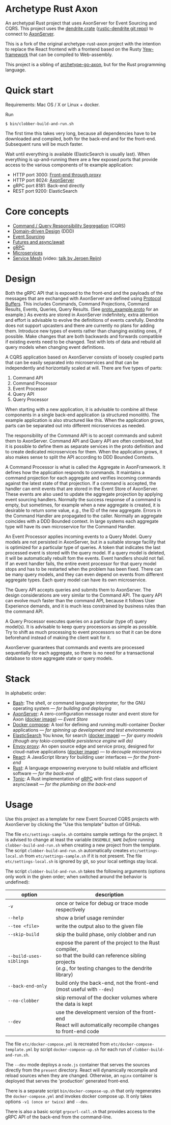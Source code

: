 # Archetype Rust Axon

An archetypal Rust project that uses AxonServer for Event Sourcing and CQRS.
This project uses the [dendrite crate](https://crates.io/crates/dendrite) ([rustic-dendrite git repo](https://github.com/dendrite2go/rustic-dendrite)) to connect to [AxonServer](https://axoniq.io/product-overview/axon-server).

This is a fork of the original archetype-rust-axon project with the intention to replace the React frontend with a frontend based on the Rusty [Yew-framework](https://crates.io/crates/yew) that can be compiled to Web-assembly.

This project is a sibling of [archetype-go-axon](https://github.com/dendrite2go/archetype-go-axon), but for the Rust programming language.

# Quick start

Requirements: Mac OS / X or Linux + docker.

Run
```shell
$ bin/clobber-build-and-run.sh
```
The first time this takes very long, because all dependencies have to be downloaded and compiled, both for the back-end and for the front-end. Subsequent runs will be much faster.

Wait until everything is available (ElasticSearch is usually last). When everything is up-and-running there are a few exposed ports that provide access to the various components of te example application:
* HTTP port 3000: [Front-end through proxy](http://localhost:3000)
* HTTP port 8024: [AxonServer](http://localhost:8024)
* gRPC port 8181: Back-end directly
* REST port 9200: ElasticSearch

# Core concepts

* [Command / Query Responsibility Segregation](http://codebetter.com/gregyoung/2010/02/16/cqrs-task-based-uis-event-sourcing-agh/) (CQRS)
* [Domain-driven Design](https://dddcommunity.org/learning-ddd/what_is_ddd/) (DDD)
* [Event Sourcing](https://axoniq.io/resources/event-sourcing)
* [Futures and async/await](https://rust-lang.github.io/async-book)
* [gRPC](https://grpc.io/)
* [Microservices](https://en.wikipedia.org/wiki/Microservices)
* [Service Mesh](https://buoyant.io/2017/04/25/whats-a-service-mesh-and-why-do-i-need-one/) (video: [talk by Jeroen Reijn](https://2019.jfall.nl/sessions/whats-a-service-mesh-and-why-do-i-need-one/))

# Design

Both the gRPC API that is exposed to the front-end and the payloads of the messages that are exchanged with AxonServer are defined using [Protocol Buffers](https://developers.google.com/protocol-buffers). This includes Commands, Command Projections, Command Results, Events, Queries, Query Results. (See [proto_example.proto](https://github.com/dendrite2go/archetype-rust-axon/blob/master/proto/proto_example.proto) for an example.) As events are stored in AxonServer indefinitely, extra attention and effort is advisable to evolve the definitions of events carefully. Dendrite does not support upcasters and there are currently no plans for adding them. Introduce new types of events rather than changing existing ones, if possible. Make changes that are both backwards and forwards compatible if existing events need to be changed. Test with lots of data and rebuild all query models when changing event definitions.

A CQRS application based on AxonServer consists of loosely coupled parts that can be easily separated into microservices and that can be independently and horizontally scaled at will. There are five types of parts:

1. Command API
2. Command Processor
3. Event Processor
4. Query API
5. Query Processor

When starting with a new application, it is advisable to combine all these components in a single back-end application (a structured monolith). The example application is also structured like this. When the application grows, parts can be separated out into different microservices as needed.

The responsibility of the Command API is to accept commands and submit them to AxonServer. Command API and Query API are often combined, but it is possible to define them as separate services in the proto definition and to create dedicated microservices for them. When the application grows, it also makes sense to split the API according to DDD Bounded Contexts.

A Command Processor is what is called the Aggregate in AxonFramework. It defines how the application responds to commands. It maintains a command projection for each aggregate and verifies incoming commands against the latest state of that projection. If a command is accepted, the handler can emit events that are stored in the Event Store of AxonServer. These events are also used to update the aggregate projection by applying event sourcing handlers. Normally the success response of a command is empty, but sometimes, for example when a new aggregate is created, it is desirable to return some value, _e.g._, the ID of the new aggregate. Errors in the Command Handler are propagated to the caller. Normally an aggregate coincides with a DDD Bounded context. In large systems each aggregate type will have its own microservice for the Command Handler. 

An Event Processor applies incoming events to a Query Model. Query models are not persisted in AxonServer, but in a suitable storage facility that is optimized for a particular type of queries. A token that indicates the last processed event is stored with the query model. If a query model is deleted, it will be automatically rebuilt fom the events. Event handlers should not fail. If an event handler fails, the entire event processor for that query model stops and has to be restarted when the problem has been fixed. There can be many query models, and they can even depend on events from different aggregate types. Each query model can have its own microservice.

The Query API accepts queries and submits them to AxonServer. The design considerations are very similar to the Command API. The query API can evolve much faster than the command API, because it follows User Experience demands, and it is much less constrained by business rules than the command API.

A Query Processor executes queries on a particular (type of) query model(s). It is advisable to keep query processors as simple as possible. Try to shift as much processing to event processors so that it can be done beforehand instead of making the client wait for it.

AxonServer guarantees that commands and events are processed sequentially for each aggregate, so there is no need for a transactional database to store aggregate state or query models.

# Stack

In alphabetic order:

* [Bash](https://www.gnu.org/software/bash/manual/bash.html): The shell, or command language interpreter, for the GNU operating system — _for building and deploying_
* [AxonServer](https://axoniq.io/product-overview/axon-server): A zero-configuration message router and event store for Axon ([docker image](https://hub.docker.com/r/axoniq/axonserver/)) — _Event Store_
* [Docker compose](https://docs.docker.com/compose/): A tool for defining and running multi-container Docker applications — _for spinning up development and test environments_
* [ElasticSearch](https://www.elastic.co/elasticsearch/) You know, for search ([docker image](https://hub.docker.com/_/elasticsearch)) — _for query models (though any tokio-compatible persistence engine will do)_
* [Envoy proxy](https://www.envoyproxy.io/): An open source edge and service proxy, designed for cloud-native applications ([docker image](https://hub.docker.com/u/envoyproxy/)) — _to decouple microservices_
* [React](https://reactjs.org/): A JavaScript library for building user interfaces — _for the front-end_
* [Rust](https://www.rust-lang.org): A language empowering everyone to build reliable and efficient software — _for the back-end_
* [Tonic](https://github.com/hyperium/tonic): A Rust implementation of [gRPC](https://grpc.io/) with first class support of async/await — _for the plumbing on the back-end_

# Usage

Use this project as a template for new Event Sourced CQRS projects with AxonServer by clicking the "Use this template" button of GitHub.

The file `etc/settings-sample.sh` contains sample settings for the project. It is advised to change at least the variable `ENSEMBLE_NAME` _before_ running `clobber-build-and-run.sh` when creating a new project from the template. The script `clobber-build-and-run.sh` automatically creates `etc/settings-local.sh` from `etc/settings-sample.sh` if it is not present. The file `etc/settings-local.sh` is ignored by git, so your local settings stay local.

The script `clobber-build-and-run.sh` takes the following arguments (options only work in the given order; when switched around the behavior is undefined):

|option|description
|------|-----------
|`-v`|once or twice for debug or trace mode respectively
|`--help`|show a brief usage reminder
|`--tee <file>`|write the output also to the given file
|`--skip-build`|skip the build phase, only clobber and run
|`--build-uses-siblings`|expose the parent of the project to the Rust compiler,<br/>so that the build can reference sibling projects<br/>(_e.g._, for testing changes to the dendrite library)
|`--back-end-only`|build only the back-end, not the front-end<br/>(most useful with `--dev`)
|`--no-clobber`|skip removal of the docker volumes where the data is kept
|`--dev`|use the development version of the front-end<br/>React will automatically recompile changes to front-end code

The file `etc/docker-compose.yml` is recreated from `etc/docker-compose-template.yml` by script `docker-compose-up.sh` for each run of `clobber-build-and-run.sh`.

The `--dev` mode deploys a `node.js` container that serves the sources directly from the `present` directory. React will dynamically recompile and reload sources when they are changed. Otherwise, an `nginx` container is deployed that serves the 'production' generated front-end.

There is a separate script `bin/docker-compose-up.sh` that only regenerates the `docker-compose.yml` and invokes docker compose up. It only takes options `-v1 (once or twice)` and `--dev`.

There is also a basic script `grpcurl-call.sh` that provides access to the gRPC API of the back-end from the command-line.